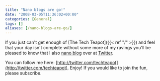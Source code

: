```yaml
---
title: "Nano blogs are go!"
date: "2008-03-05T11:36:02+00:00"
categories: [General]
tags: []
aliases: [/nano-blogs-are-go/]
---
```


If you just can't get enough of [The Tech Teapot]({{< ref "/" >}}) and feel that your day isn't complete without some more of my ravings you'll be pleased to know that I also [nano blog](https://en.wikipedia.org/wiki/Micro-blogging) over at [Twitter](http://www.twitter.com/).

You can follow me here: [http://twitter.com/techteapot](http://twitter.com/techteapot). Enjoy! If you would like to join the fun, please subscribe.
